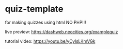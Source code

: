 # quiz-template
for making quizzes using html NO PHP!!!

live preview: https://dashweb.neocities.org/examplequiz

tutorial video: https://youtu.be/yCyIsLKmVGk
